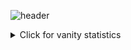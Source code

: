 ![header](https://capsule-render.vercel.app/api?color=random&height=300&text=Hello%20world%20👋&fontSize=80&width=500)


<!--
**phuocantd/phuocantd** is a ✨ _special_ ✨ repository because its `README.md` (this file) appears on your GitHub profile.

Here are some ideas to get you started:

- 🔭 I’m currently working on ...
- 🌱 I’m currently learning ...
- 👯 I’m looking to collaborate on ...
- 🤔 I’m looking for help with ...
- 💬 Ask me about ...
- 📫 How to reach me: ...
- 😄 Pronouns: ...
- ⚡ Fun fact: ...
-->
<details>
<summary>Click for vanity statistics</summary>
  <br>
  
 ![Anurag's github stats](https://github-readme-stats.vercel.app/api?username=phuocantd&show_icons=true&theme=dark)
<br>
  
[![Top Langs](https://github-readme-stats.vercel.app/api/top-langs/?username=phuocantd&theme=dark&layout=compact)](https://github.com/anuraghazra/github-readme-stats)
  
</details>

